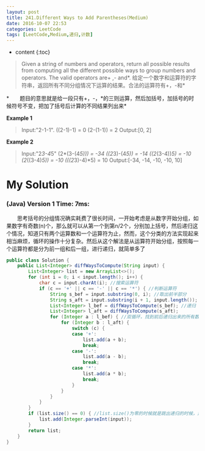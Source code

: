 ```yaml
---
layout: post
title: 241.Different Ways to Add Parentheses(Medium)
date: 2016-10-07 22:53
categories: LeetCode
tags: [LeetCode,Medium,递归,计数]
---
```


* content
{:toc}


>Given a string of numbers and operators, return all possible results from computing all the different possible ways to group numbers and operators. The valid operators are+ ,- and\*.
给定一个数字和运算符的字符串，返回所有不同分组情况下运算的结果。合法的运算符有+，-和\*

*　　题目的意思就是给一段只有+，-，\*的三则运算，然后加括号，加括号的时候符号不变，把加了括号后计算的不同结果列出来*

**Example 1**
>Input:"2-1-1".
((2-1)-1) = 0
(2-(1-1)) = 2
Output:[0, 2]

**Example 2**
>Input:"2*3-4*5"
(2*(3-(4*5))) = -34
((2*3)-(4*5)) = -14
((2*(3-4))*5) = -10
(2*((3-4)*5)) = -10
(((2*3)-4)*5) = 10
Output:[-34, -14, -10, -10, 10]

# My Solution
### (Java) Version 1  Time: 7ms:
　　思考括号的分组情况确实耗费了很长时间，一开始考虑是从数字开始分组，如果数字有奇数(n)个，那么就可以从第一个到第n/2个，分别加上括号，然后递归这个情况，知道只有两个运算数和一个运算符为止，然而，这个分类的方法实现起来相当麻烦，循环的操作十分复杂。然后从这个解法是从运算符开始分组，按照每一个运算符都是分为前一组和后一组，进行递归，就简单多了
```java
public class Solution {
    public List<Integer> diffWaysToCompute(String input) {
        List<Integer> list = new ArrayList<>();
        for (int i = 0; i < input.length(); i++) {
            char c = input.charAt(i); //搜索运算符
            if (c == '+' || c == '-' || c == '*') { //判断运算符
                String s_bef = input.substring(0, i); //取出前半部分
                String s_aft = input.substring(i + 1, input.length()); //取出后半部分
                List<Integer> l_bef = diffWaysToCompute(s_bef); //递归
                List<Integer> l_aft = diffWaysToCompute(s_aft);
                for (Integer a : l_bef) { //双循环，找到前后递归出来的所有数的计算排列
                    for (Integer b : l_aft) {
                        switch (c) {
                        case '+':
                            list.add(a + b);
                            break;
                        case '-':
                            list.add(a - b);
                            break;
                        case '*':
                            list.add(a * b);
                            break;
                        }
                    }
                }
            }
        }
        if (list.size() == 0) { //list.size()为零的时候就是跳出递归的时候，这个时候的input就只有一个数
            list.add(Integer.parseInt(input));
        }
        return list;
    }
}
```